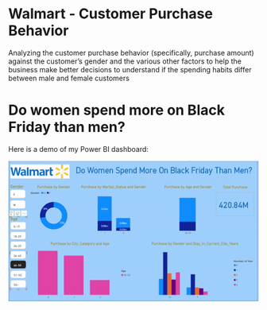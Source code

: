 # Walmart - Customer Purchase Behavior
Analyzing the customer purchase behavior (specifically, purchase amount) against the customer’s gender and the various other factors to help the business make better decisions to understand if the spending habits differ between male and female customers

# Do women spend more on Black Friday than men?

Here is a demo of my Power BI dashboard:

![Dashboard Demo](https://github.com/jessicaphamca/Walmart_Customer_Purchase_Behavior/blob/main/Walmart_Dashboard.gif?raw=true)




